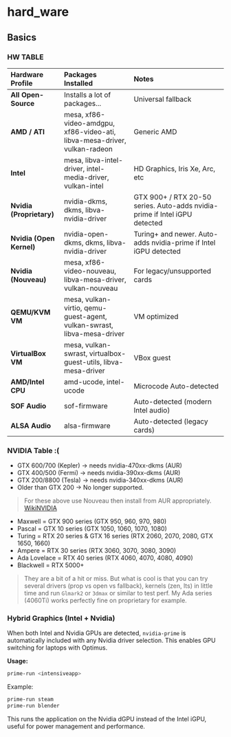# hard_ware

## Basics

  ### HW TABLE

  | Hardware Profile | Packages Installed | Notes |
  |:----------------|:-------------------|:------|
  | **All Open-Source** | Installs a lot of packages... | Universal fallback |
  | **AMD / ATI** | mesa, xf86-video-amdgpu, xf86-video-ati, libva-mesa-driver, vulkan-radeon | Generic AMD |
  | **Intel** | mesa, libva-intel-driver, intel-media-driver, vulkan-intel | HD Graphics, Iris Xe, Arc, etc |
  | **Nvidia (Proprietary)** | nvidia-dkms, dkms, libva-nvidia-driver | GTX 900+ / RTX 20-50 series. Auto-adds nvidia-prime if Intel iGPU detected |
  | **Nvidia (Open Kernel)** | nvidia-open-dkms, dkms, libva-nvidia-driver | Turing+ and newer. Auto-adds nvidia-prime if Intel iGPU detected |
  | **Nvidia (Nouveau)** | mesa, xf86-video-nouveau, libva-mesa-driver, vulkan-nouveau | For legacy/unsupported cards |
  | **QEMU/KVM VM** | mesa, vulkan-virtio, qemu-guest-agent, vulkan-swrast, libva-mesa-driver | VM optimized |
  | **VirtualBox VM** | mesa, vulkan-swrast, virtualbox-guest-utils, libva-mesa-driver | VBox guest |
  | **AMD/Intel CPU** | amd-ucode, intel-ucode | Microcode Auto-detected |
  | **SOF Audio** | sof-firmware | Auto-detected (modern Intel audio) |
  | **ALSA Audio** | alsa-firmware | Auto-detected (legacy cards) |

### NVIDIA Table :(

- GTX 600/700 (Kepler) → needs nvidia-470xx-dkms (AUR)
- GTX 400/500 (Fermi) → needs nvidia-390xx-dkms (AUR)
- GTX 200/8800 (Tesla) → needs nvidia-340xx-dkms (AUR)
- Older than GTX 200 → No longer supported.

> For these above use Nouveau then install from AUR appropriately. [WikiNVIDIA](https://wiki.archlinux.org/title/NVIDIA)

- Maxwell = GTX 900 series (GTX 950, 960, 970, 980)
- Pascal = GTX 10 series (GTX 1050, 1060, 1070, 1080)
- Turing = RTX 20 series & GTX 16 series (RTX 2060, 2070, 2080, GTX 1650, 1660)
- Ampere = RTX 30 series (RTX 3060, 3070, 3080, 3090)
- Ada Lovelace = RTX 40 series (RTX 4060, 4070, 4080, 4090)
- Blackwell = RTX 5000+

> They are a bit of a hit or miss. But what is cool is that you can try several drivers (prop vs open vs fallback), kernels (zen, lts) in little time and run `Glmark2` or `3dmax` or similar to test perf. My Ada series (4060Ti) works perfectly fine on proprietary for example.

### Hybrid Graphics (Intel + Nvidia)

When both Intel and Nvidia GPUs are detected, `nvidia-prime` is automatically included with any Nvidia driver selection. This enables GPU switching for laptops with Optimus.

**Usage:**
```bash
prime-run <intensiveapp>
```

Example:
```bash
prime-run steam
prime-run blender
```

This runs the application on the Nvidia dGPU instead of the Intel iGPU, useful for power management and performance. 
